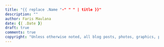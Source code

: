 ```yaml
---
title: "{{ replace .Name "-" " " | title }}"
description: ""
author: Faris Maulana
date: {{ .Date }}
draft: true
comments: true
copyright: "Unless otherwise noted, all blog posts, photos, graphics, presentations and other media and assets are copyrighted work with all rights reserved. Unless otherwise noted, all code snippets are available under the Unlicense."
---
```

